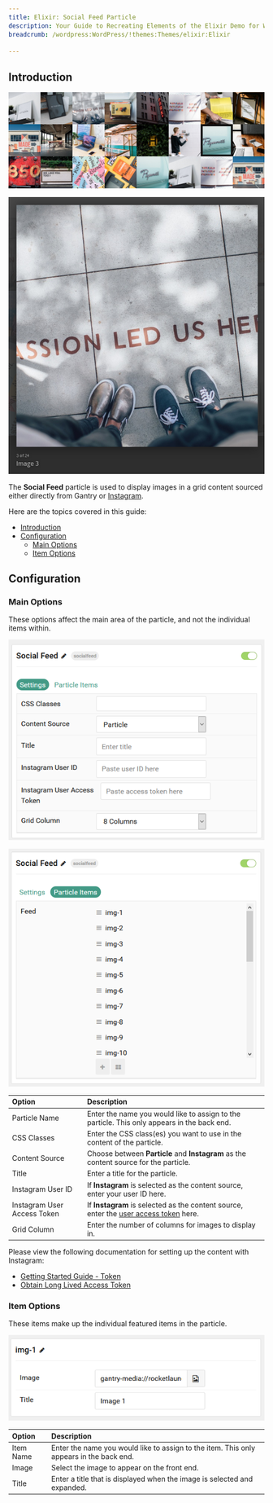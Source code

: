 ```yaml
---
title: Elixir: Social Feed Particle
description: Your Guide to Recreating Elements of the Elixir Demo for WordPress
breadcrumb: /wordpress:WordPress/!themes:Themes/elixir:Elixir

---
```


## Introduction

![](assets/particle_socialfeed1.png)

![](assets/particle_socialfeed2.png)

The **Social Feed** particle is used to display images in a grid content sourced either directly from Gantry or [Instagram](https://instagram.com).

Here are the topics covered in this guide:

- [Introduction](#introduction)
- [Configuration](#configuration)
  - [Main Options](#main-options)
  - [Item Options](#item-options)

## Configuration

### Main Options 

These options affect the main area of the particle, and not the individual items within.

![](assets/particle_socialfeed3.png)

![](assets/particle_socialfeed4.png)

| Option                      | Description                                                                                                                                  |
| :-------------------------- | :------------------------------------------------------------------------------------------------------------------------------------------- |
| Particle Name               | Enter the name you would like to assign to the particle. This only appears in the back end.                                                  |
| CSS Classes                 | Enter the CSS class(es) you want to use in the content of the particle.                                                                      |
| Content Source              | Choose between **Particle** and **Instagram** as the content source for the particle.                                                        |
| Title                       | Enter a title for the particle.                                                                                                              |
| Instagram User ID           | If **Instagram** is selected as the content source, enter your user ID here.                                                                 |
| Instagram User Access Token | If **Instagram** is selected as the content source, enter the [user access token](https://www.instagram.com/developer/authentication/) here. |
| Grid Column                 | Enter the number of columns for images to display in.                                                                                        |

Please view the following documentation for setting up the content with Instagram:

* [Getting Started Guide - Token](https://developers.facebook.com/docs/instagram-basic-display-api/getting-started)
* [Obtain Long Lived Access Token](https://developers.facebook.com/docs/instagram-basic-display-api/guides/long-lived-access-tokens)

### Item Options

These items make up the individual featured items in the particle.

![](assets/particle_socialfeed5.png)

| Option    | Description                                                                             |
| :-------- | :-------------------------------------------------------------------------------------- |
| Item Name | Enter the name you would like to assign to the item. This only appears in the back end. |
| Image     | Select the image to appear on the front end.                                            |
| Title     | Enter a title that is displayed when the image is selected and expanded.                |

